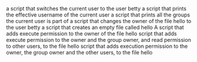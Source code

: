a script that switches the current user to the user betty
a script that prints the effective username of the current user
a script that prints all the groups the current user is part of
a script that changes the owner of the file hello to the user betty
a script that creates an empty file called hello
A script that adds execute permission to the owner of the file hello
 script that adds execute permission to the owner and the group owner, and read permission to other users, to the file hello
 script that adds execution permission to the owner, the group owner and the other users, to the file hello
